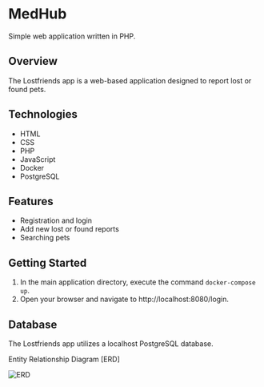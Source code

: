 # MedHub

Simple web application written in PHP.

## Overview

The Lostfriends app is a web-based application designed to report lost or found pets.

## Technologies

* HTML
* CSS
* PHP
* JavaScript
* Docker
* PostgreSQL

## Features

- Registration and login
- Add new lost or found reports
- Searching pets

## Getting Started

1. In the main application directory, execute the command `docker-compose up`.
2. Open your browser and navigate to http://localhost:8080/login.

## Database

The Lostfriends app utilizes a localhost PostgreSQL database.

Entity Relationship Diagram [ERD]

![ERD](https://github.com/0WhoAmI/wdpai/assets/94999592/426c6ad9-ca26-41bf-b574-6164fe9adf56)
